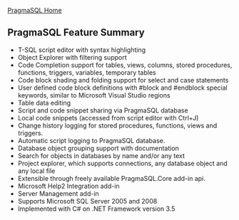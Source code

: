 [PragmaSQL Home](http://www.pragmasql.com/pragmasql/default.aspx "PragmaSQL Home")

## PragmaSQL Feature Summary

* T-SQL script editor with syntax highlighting
* Object Explorer with filtering support
* Code Completion support for  tables, views, columns, stored procedures, functions, triggers, variables, temporary tables
* Code block shading and folding support for select and case statements
* User defined code block definitions with #block and #endblock special keywords, similar to Microsoft Visual Studio regions
* Table data editing
* Script and code snippet sharing via PragmaSQL database
* Local code snippets (accessed from script editor with Ctrl+J)
* Change history logging for stored procedures, functions, views and triggers.
* Automatic script logging to PragmaSQL database.
* Database object grouping support with documentation
* Search for objects in databases by name and/or any text
* Project explorer, which supports connections, any database object and any local file
* Extensible through freely available PragmaSQL.Core add-in api.
* Microsoft Help2 Integration add-in
* Server Management add-in
* Supports Microsoft SQL Server 2005 and 2008
* Implemented with C# on .NET Framework version 3.5
